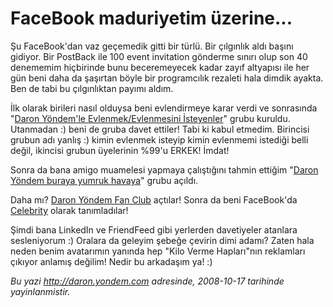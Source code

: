 # FaceBook maduriyetim üzerine...
Şu FaceBook'dan vaz geçemedik gitti bir türlü. Bir çılgınlık aldı başını
gidiyor. Bir PostBack ile 100 event invitation gönderme sınırı olup son
40 denememim hiçbirinde bunu beceremeyecek kadar zayıf altyapısı ile her
gün beni daha da şaşırtan böyle bir programcılık rezaleti hala dimdik
ayakta. Ben de tabi bu çılgınlıktan payımı aldım.

İlk olarak birileri nasıl olduysa beni evlendirmeye karar verdi ve
sonrasında "[Daron Yöndem'le Evlenmek/Evlenmesini
İsteyenler](http://www.facebook.com/group.php?gid=24898598643)" grubu
kuruldu. Utanmadan :) beni de gruba davet ettiler! Tabi ki kabul
etmedim. Birincisi grubun adı yanlış :) kimin evlenmek isteyip kimin
evlenmemi istediği belli değil, ikincisi grubun üyelerinin %99'u ERKEK!
İmdat!

Sonra da bana amigo muamelesi yapmaya çalıştığını tahmin ettiğim "[Daron
Yöndem buraya yumruk
havaya](http://www.facebook.com/group.php?gid=17880143458)" grubu
açıldı.

Daha mı? [Daron Yöndem Fan
Club](http://www.facebook.com/group.php?gid=26120704228) açtılar! Sonra
da beni FaceBook'da
[Celebrity](http://www.facebook.com/pages/Daron-Yondem/29190891593?ref=s)
olarak tanımladılar!

Şimdi bana LinkedIn ve FriendFeed gibi yerlerden davetiyeler atanlara
sesleniyorum :) Oralara da geleyim şebeğe çevirin dimi adamı? Zaten hala
neden benim avatarımın yanında hep "Kilo Verme Hapları"nın reklamları
çıkıyor anlamış değilim! Nedir bu arkadaşım ya! :)



*Bu yazi http://daron.yondem.com adresinde, 2008-10-17 tarihinde yayinlanmistir.*
